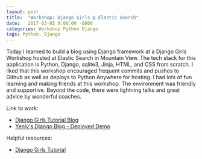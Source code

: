 ```yaml
---
layout: post
title:  "Workshop: Django Girls @ Elastic Search"
date:   2017-03-05 9:00:00 -0800
categories: Workshop Python Django
tags: Python, Django
---
```


Today I learned to build a blog using Django framework at a Django Girls Workshop hosted at Elastic Search in Mountain View. The tech stack for this application is Python, Django, sqlite3, Jinja, HTML, and CSS from scratch. I liked that this workshop encouraged frequent commits and pushes to Github as well as deploys to Python Anywhere for hosting. I had lots of fun learning and making friends at this workshop. The environment was friendly and supportive. Beyond the code, there were lightning talks and great advice by wonderful coaches.

Link to work:
* [Django Girls Tutorial Blog](https://github.com/yenly/django_girls_blog)
* [Yenly's Django Blog - Deployed Demo](http://yencodes.pythonanywhere.com/)

Helpful resources:
* [Django Girls Tutorial](https://tutorial.djangogirls.org/en/)
